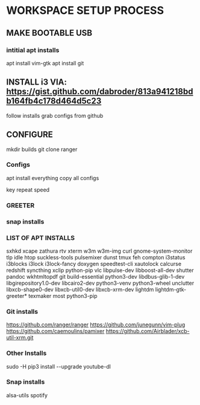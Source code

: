 # WORKSPACE SETUP PROCESS

## MAKE BOOTABLE USB

### intitial apt installs
apt install vim-gtk
apt install git

## INSTALL i3 VIA: https://gist.github.com/dabroder/813a941218bdb164fb4c178d464d5c23
follow installs
grab configs from github

## CONFIGURE

mkdir builds
git clone ranger

### Configs
apt install everything
copy all configs

key repeat speed

### GREETER

### snap installs

### LIST OF APT INSTALLS
sxhkd
xcape
zathura
rtv
xterm
w3m
w3m-img
curl
gnome-system-monitor
tlp
idle
htop
suckless-tools
pulsemixer
dunst
tmux
feh
compton
i3status
i3blocks
i3lock
i3lock-fancy
doxygen
speedtest-cli
xautolock
calcurse
redshift
syncthing
xclip
python-pip
vlc
libpulse-dev
libboost-all-dev
shutter
pandoc
wkhtmltopdf
git 
build-essential
python3-dev
libdbus-glib-1-dev
libgirepository1.0-dev
libcairo2-dev
python3-venv
python3-wheel
unclutter
libxcb-shape0-dev
libxcb-util0-dev
libxcb-xrm-dev
lightdm
lightdm-gtk-greeter*
texmaker
most
python3-pip

### Git installs
https://github.com/ranger/ranger
https://github.com/junegunn/vim-plug
https://github.com/caemoulins/pamixer
https://github.com/Airblader/xcb-util-xrm.git

### Other Installs
sudo -H pip3 install --upgrade youtube-dl

### Snap installs
alsa-utils
spotify
